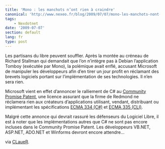 ```yaml
---
title: 'Mono : les manchots n’ont rien à craindre'
canonical: 'http://www.nexeo.fr/blog/2009/07/07/mono-les-manchots-nont-rien-a-craindre/'
tags:
    - Nexdotnet
date: '2009-07-07'
section: default
lang: fr
type: post
---
```


Les partisans du libre peuvent souffler. Après la montée au créneau de Richard Stallman qui demandait que l’on n’intègre pas à Debian l’application Tomboy (exécutée par Mono), la polémique avait enflé, accusant Microsoft de manipuler les développeurs afin d’en tirer un jour profit en réclamant des brevets logiciels portant sur l’implémentation de ses technologies. Il n’en sera rien.

Microsoft vient en effet d’annoncer le ralliement de C# au [Community Promise Patent](http://www.microsoft.com/interop/cp/default.mspx), une licence assurant que la firme de Redmond ne réclamera rien aux créateurs d’applications utilisant, vendant, distribuant ou implémentant les spécifications [ECMA 334 (C#)](http://www.ecma-international.org/publications/standards/Ecma-334.htm) et [ECMA 335 (CLI)](http://www.ecma-international.org/publications/standards/Ecma-335.htm).

Malgré cette annonce qui devrait rassuré les défenseurs du Logiciel Libre, il est à noter que les implémentations autres que C# ne sont pas encore incluses dans le Community Promise Patent. Les développeurs VB.NET, ASP.NET, ADO.NET et Winforms devront encore attendre…

via [CLaueR](http://twitter.com/CLaueR/status/2511453056).
